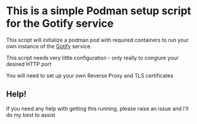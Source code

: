 # This is a simple Podman setup script for the Gotify service

This script will initialize a podman pod with required containers to run your own
instance of the [Gotify](https://github.com/gotify/server) service.  

This script needs very little configuration - only really to congiure your desired HTTP port

You will need to set up your own Reverse Proxy and TLS certificates  


## Help!
If you need any help with getting this running, please raise an issue and I'll do my best to assist

